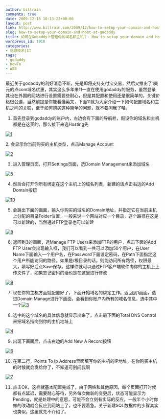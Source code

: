 ```yaml
---
author: billrain
comments: true
date: 2009-12-18 10:13:22+00:00
layout: post
link: http://www.billrain.com/2009/12/how-to-setup-your-domain-and-host-at-godaddy/
slug: how-to-setup-your-domain-and-host-at-godaddy
title: 如何在Godaddy上管理你的域名和主机？- How to setup your domain and host at Godaddy?
wordpress_id: 1918
categories:
- 信息技术|IT
tags:
- godaddy
- HowTo
- WEB
---
```


最近关于godaddy的利好消息不断，先是即将支持支付宝交易，然后又推出了1美元的点com域名优惠，其实这么多年来11一直在使用godaddy的服务，虽然登录其设在外国的网站进行设置需要些耐心，但是其配置和使用还是很简单的，关键价格很公道，当然前提是你能看懂英文，下面11就为大家介绍一下如何配置域名和主机之间的关联，至于如何购买这种简单的问题，就不要问我了哈。




1. 首先登录到godaddy的账户内，左边会有下面的导航栏，假设你的域名和主机都是在这买的，那么接下来选Hosting先




[![1](http://www.billrain.com/wp-content/uploads/2009/12/1_thumb.png)](http://www.billrain.com/wp-content/uploads/2009/12/1.png)




<!-- more -->2. 会显示你当前购买的主机类型，点击Manage Account




[![2](http://www.billrain.com/wp-content/uploads/2009/12/2_thumb.png)](http://www.billrain.com/wp-content/uploads/2009/12/2.png)




3. 进入管理页面，打开Settings页面，选Domain Management来添加域名




[![5](http://www.billrain.com/wp-content/uploads/2009/12/5_thumb.png)](http://www.billrain.com/wp-content/uploads/2009/12/5.png)




4. 然后会打开你所有绑定在这个主机上的域名列表，新建的话点击右边的Add Domain按钮




[![10](http://www.billrain.com/wp-content/uploads/2009/12/10_thumb.png)](http://www.billrain.com/wp-content/uploads/2009/12/10.png)




5. 会跳出下面的画面，输入你购买的域名的Domain地址，并指定它在当前主机上分配的目录Folder位置，一般来说一个网站对应一个目录，这个路径在这是可以新建的，当然通过FTP登录也可以新建




[![8](http://www.billrain.com/wp-content/uploads/2009/12/8_thumb.png)](http://www.billrain.com/wp-content/uploads/2009/12/8.png)




6. 返回到3的画面，选Manage FTP Users来添加FTP的用户，点击下面的Add FTP User会出现输入框，我们可以看到一共可以添加50个用户，在User Name下面输入一个用户名，在Password下面设定密码，在Path下面指定这个用户所能访问的路径，如果是/根目录的话，则能访问所有路径，权限最大，填写好后点Save保存。这样你就可以通过FTP客户端软件向你的主机上上传文件了，如果忘记密码的话也是在这里进行修改




[![9](http://www.billrain.com/wp-content/uploads/2009/12/9_thumb.png)](http://www.billrain.com/wp-content/uploads/2009/12/9.png)




7. 现在你的主机方面就配置好了，下面开始域名的绑定工作。返回到1画面，选进Domain Manage进行下画面，会看到你账户内所有的域名信息，选中其中一个[![3](http://www.billrain.com/wp-content/uploads/2009/12/3_thumb.png)](http://www.billrain.com/wp-content/uploads/2009/12/3.png)




8. 选中的这个域名的具体信息就显示出来了，点击最下面的Total DNS Control来把域名指向到你的主机地址上




[![4](http://www.billrain.com/wp-content/uploads/2009/12/4_thumb.png)](http://www.billrain.com/wp-content/uploads/2009/12/4.png)




9. 出现下画面后，点击右边的Add New A Record按钮




[![6](http://www.billrain.com/wp-content/uploads/2009/12/6_thumb.png)](http://www.billrain.com/wp-content/uploads/2009/12/6.png)




10. 在第二行，Points To Ip Address里面填写你的主机的IP地址，在你购买主机的时候就会发给你了，不知道可别问我啊




[![7](http://www.billrain.com/wp-content/uploads/2009/12/7_thumb.png)](http://www.billrain.com/wp-content/uploads/2009/12/7.png)































11. 点击OK，这样就基本配置完成了，由于网络和其他原因，每个页面打开时候都有点延迟，需要耐心等待，另外每次做新的变更后，状态可能显示为Pending，就是处理中的意思，可能不会立刻有实际的反应，一般半个小时你做的改动就会反应到网站上了，也不要着急。关于新建SQL数据库的步骤其实也类似，这里就先不介绍了。
